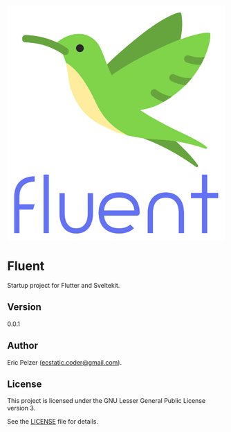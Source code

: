 ![](https://github.com/senselogic/FLUENT/blob/master/LOGO/fluent.png)

# Fluent

Startup project for Flutter and Sveltekit.

## Version

0.0.1

## Author

Eric Pelzer (ecstatic.coder@gmail.com).

## License

This project is licensed under the GNU Lesser General Public License version 3.

See the [LICENSE](LICENSE.md) file for details.
